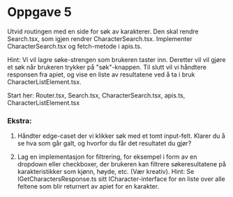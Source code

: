 # Oppgave 5
Utvid routingen med en side for søk av karakterer. Den skal rendre Search.tsx, som igjen rendrer CharacterSearch.tsx. Implementer CharacterSearch.tsx og fetch-metode i apis.ts.

Hint: Vi vil lagre søke-strengen som brukeren taster inn. Deretter vil vil gjøre et søk når brukeren trykker på "søk"-knappen. Til slutt vil vi håndtere responsen fra apiet, og vise en liste av resultatene ved å ta i bruk CharacterListElement.tsx.

Start her: Router.tsx, Search.tsx, CharacterSearch.tsx, apis.ts, CharacterListElement.tsx

### Ekstra:
1. Håndter edge-caset der vi klikker søk med et tomt input-felt. Klarer du å se hva som går galt, og hvorfor du får det resultatet du gjør?

2. Lag en implementasjon for filtrering, for eksempel i form av en dropdown eller checkboxer, der brukeren kan filtrere søkeresultatene på karakteristikker som kjønn, høyde, etc. (Vær kreativ). Hint: Se IGetCharactersResponse.ts sitt ICharacter-interface for en liste over alle feltene som blir returnert av apiet for en karakter. 